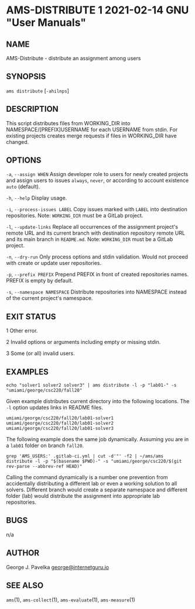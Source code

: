 # AMS-DISTRIBUTE 1 2021-02-14 GNU "User Manuals"

## NAME

AMS-Distribute - distribute an assignment among users

## SYNOPSIS

`ams distribute` [`-ahilnps`]

## DESCRIPTION

This script distributes files from WORKING_DIR into NAMESPACE/[PREFIX]USERNAME for each USERNAME from stdin. For existing projects creates merge requests if files in WORKING_DIR have changed.

## OPTIONS

`-a`, `--assign WHEN`
       Assign developer role to users for newly created projects and assign users to issues `always`, `never`, or according to account existence `auto` (default).

`-h`, `--help`
       Display usage.

`-i`, `--process-issues LABEL`
       Copy issues marked with `LABEL` into destination repositories. Note: `WORKING_DIR` must be a GitLab project.

`-l`, `--update-links`
       Replace all occurrences of the assignment project's remote URL and its current branch with destination repository remote URL and its main branch in `README.md`. Note: `WORKING_DIR` must be a GitLab project.

`-n`, `--dry-run`
       Only process options and stdin validation. Would not proceed with create or update user repositories.

`-p`, `--prefix PREFIX`
       Prepend PREFIX in front of created repositories names. PREFIX is empty by default.

`-s`, `--namespace NAMESPACE`
       Distribute repositories into NAMESPACE instead of the current project's namespace.

## EXIT STATUS

1      Other error.

2      Invalid options or arguments including empty or missing stdin.

3      Some (or all) invalid users.

## EXAMPLES

```
echo "solver1 solver2 solver3" | ams distribute -l -p "lab01-" -s "umiami/george/csc220/fall20"
```

Given example distributes current directory into the following locations. The `-l` option updates links in README files.

```
umiami/george/csc220/fall20/lab01-solver1
umiami/george/csc220/fall20/lab01-solver2
umiami/george/csc220/fall20/lab01-solver3
```

The following example does the same job dynamically. Assuming you are in a `lab01` folder on branch `fall20`.

```
grep 'AMS_USERS:' .gitlab-ci.yml | cut -d'"' -f2 | ~/ams/ams distribute -l -p "$(basename $PWD)-" -s "umiami/george/csc220/$(git rev-parse --abbrev-ref HEAD)"
```

Calling the command dynamically is a number one prevention from accidentally distributing a different lab or even a working solution to all solvers. Different branch would create a separate namespace and different folder (lab) would distribute the assignment into appropriate lab repositories.

## BUGS

n/a

## AUTHOR

George J. Pavelka <george@internetguru.io>

## SEE ALSO

`ams`(1), `ams-collect`(1), `ams-evaluate`(1), `ams-measure`(1)
